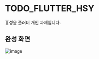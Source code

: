 # TODO_FLUTTER_HSY
홍성윤 플러터 개인 과제입니다.


## 완성 화면

![image](https://github.com/user-attachments/assets/b371e9e7-d5c9-4a8e-94ba-27e4ccbb509f)


